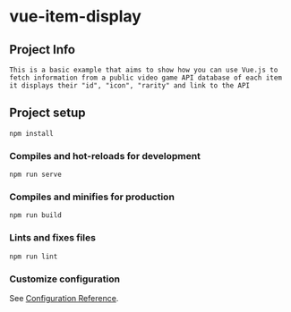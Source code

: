 # vue-item-display

## Project Info
```
This is a basic example that aims to show how you can use Vue.js to fetch information from a public video game API database of each item
it displays their "id", "icon", "rarity" and link to the API
```

## Project setup
```
npm install
```

### Compiles and hot-reloads for development
```
npm run serve
```

### Compiles and minifies for production
```
npm run build
```

### Lints and fixes files
```
npm run lint
```

### Customize configuration
See [Configuration Reference](https://cli.vuejs.org/config/).
